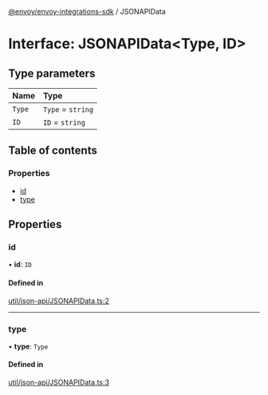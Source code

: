 [@envoy/envoy-integrations-sdk](../README.md) / JSONAPIData

# Interface: JSONAPIData<Type, ID\>

## Type parameters

| Name | Type |
| :------ | :------ |
| `Type` | `Type` = `string` |
| `ID` | `ID` = `string` |

## Table of contents

### Properties

- [id](jsonapidata.md#id)
- [type](jsonapidata.md#type)

## Properties

### id

• **id**: `ID`

#### Defined in

[util/json-api/JSONAPIData.ts:2](https://github.com/envoy/envoy-integrations-sdk-nodejs/blob/b26deae/src/util/json-api/JSONAPIData.ts#L2)

___

### type

• **type**: `Type`

#### Defined in

[util/json-api/JSONAPIData.ts:3](https://github.com/envoy/envoy-integrations-sdk-nodejs/blob/b26deae/src/util/json-api/JSONAPIData.ts#L3)
